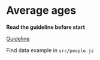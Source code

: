 # Average ages

**Read the guideline before start**

[Guideline](https://github.comnp/mate-academy/js_task-guideline/blob/master/README.md)

Find data example in `src/people.js`
